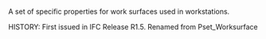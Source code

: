 A set of specific properties for work surfaces used in workstations.

<!-- end of short definition -->
 HISTORY: First issued in IFC Release R1.5. Renamed from Pset_Worksurface
